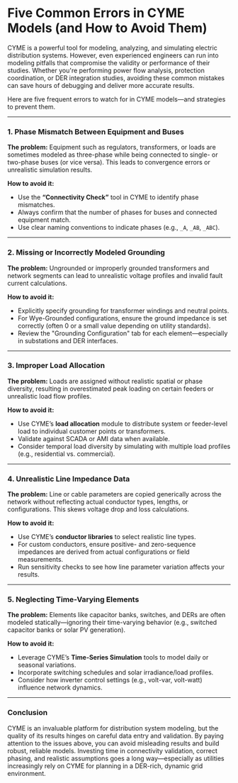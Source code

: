 
# Five Common Errors in CYME Models (and How to Avoid Them)


CYME is a powerful tool for modeling, analyzing, and simulating electric distribution systems. However, even experienced engineers can run into modeling pitfalls that compromise the validity or performance of their studies. Whether you're performing power flow analysis, protection coordination, or DER integration studies, avoiding these common mistakes can save hours of debugging and deliver more accurate results.

Here are five frequent errors to watch for in CYME models—and strategies to prevent them.

---

### 1. **Phase Mismatch Between Equipment and Buses**

**The problem:** Equipment such as regulators, transformers, or loads are sometimes modeled as three-phase while being connected to single- or two-phase buses (or vice versa). This leads to convergence errors or unrealistic simulation results.

**How to avoid it:**

* Use the **“Connectivity Check”** tool in CYME to identify phase mismatches.
* Always confirm that the number of phases for buses and connected equipment match.
* Use clear naming conventions to indicate phases (e.g., `_A`, `_AB`, `_ABC`).

---

### 2. **Missing or Incorrectly Modeled Grounding**

**The problem:** Ungrounded or improperly grounded transformers and network segments can lead to unrealistic voltage profiles and invalid fault current calculations.

**How to avoid it:**

* Explicitly specify grounding for transformer windings and neutral points.
* For Wye-Grounded configurations, ensure the ground impedance is set correctly (often 0 or a small value depending on utility standards).
* Review the "Grounding Configuration" tab for each element—especially in substations and DER interfaces.

---

### 3. **Improper Load Allocation**

**The problem:** Loads are assigned without realistic spatial or phase diversity, resulting in overestimated peak loading on certain feeders or unrealistic load flow profiles.

**How to avoid it:**

* Use CYME’s **load allocation** module to distribute system or feeder-level load to individual customer points or transformers.
* Validate against SCADA or AMI data when available.
* Consider temporal load diversity by simulating with multiple load profiles (e.g., residential vs. commercial).

---

### 4. **Unrealistic Line Impedance Data**

**The problem:** Line or cable parameters are copied generically across the network without reflecting actual conductor types, lengths, or configurations. This skews voltage drop and loss calculations.

**How to avoid it:**

* Use CYME’s **conductor libraries** to select realistic line types.
* For custom conductors, ensure positive- and zero-sequence impedances are derived from actual configurations or field measurements.
* Run sensitivity checks to see how line parameter variation affects your results.

---

### 5. **Neglecting Time-Varying Elements**

**The problem:** Elements like capacitor banks, switches, and DERs are often modeled statically—ignoring their time-varying behavior (e.g., switched capacitor banks or solar PV generation).

**How to avoid it:**

* Leverage CYME’s **Time-Series Simulation** tools to model daily or seasonal variations.
* Incorporate switching schedules and solar irradiance/load profiles.
* Consider how inverter control settings (e.g., volt-var, volt-watt) influence network dynamics.

---

### Conclusion

CYME is an invaluable platform for distribution system modeling, but the quality of its results hinges on careful data entry and validation. By paying attention to the issues above, you can avoid misleading results and build robust, reliable models. Investing time in connectivity validation, correct phasing, and realistic assumptions goes a long way—especially as utilities increasingly rely on CYME for planning in a DER-rich, dynamic grid environment.


